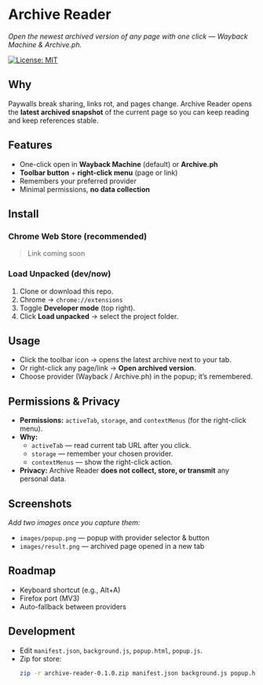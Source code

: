 # Archive Reader

_Open the newest archived version of any page with one click — Wayback Machine & Archive.ph._

<!-- Badges (add once live) -->
<!-- [![Chrome Web Store](https://img.shields.io/chrome-web-store/v/XXXXXXXX)](STORE_LINK) -->

[![License: MIT](https://img.shields.io/badge/License-MIT-green.svg)](LICENSE)

## Why

Paywalls break sharing, links rot, and pages change. Archive Reader opens the **latest archived snapshot** of the current page so you can keep reading and keep references stable.

## Features

- One-click open in **Wayback Machine** (default) or **Archive.ph**
- **Toolbar button** + **right-click menu** (page or link)
- Remembers your preferred provider
- Minimal permissions, **no data collection**

## Install

### Chrome Web Store (recommended)

> Link coming soon

<!-- Replace after publish:
**Install from the Chrome Web Store:** [Archive Reader](STORE_LINK)
-->

### Load Unpacked (dev/now)

1. Clone or download this repo.
2. Chrome → `chrome://extensions`
3. Toggle **Developer mode** (top right).
4. Click **Load unpacked** → select the project folder.

## Usage

- Click the toolbar icon → opens the latest archive next to your tab.
- Or right-click any page/link → **Open archived version**.
- Choose provider (Wayback / Archive.ph) in the popup; it’s remembered.

## Permissions & Privacy

- **Permissions:** `activeTab`, `storage`, and `contextMenus` (for the right-click menu).
- **Why:**
  - `activeTab` — read current tab URL after you click.
  - `storage` — remember your chosen provider.
  - `contextMenus` — show the right-click action.
- **Privacy:** Archive Reader **does not collect, store, or transmit** any personal data.

## Screenshots

_Add two images once you capture them:_

- `images/popup.png` — popup with provider selector & button
- `images/result.png` — archived page opened in a new tab

## Roadmap

- Keyboard shortcut (e.g., Alt+A)
- Firefox port (MV3)
- Auto-fallback between providers

## Development

- Edit `manifest.json`, `background.js`, `popup.html`, `popup.js`.
- Zip for store:
  ```bash
  zip -r archive-reader-0.1.0.zip manifest.json background.js popup.html popup.js icons/ -x "*/.*"
  ```
